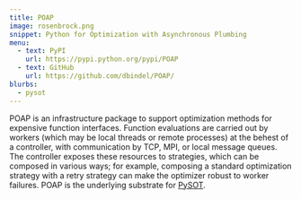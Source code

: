 ```yaml
---
title: POAP
image: rosenbrock.png
snippet: Python for Optimization with Asynchronous Plumbing
menu:
  - text: PyPI
    url: https://pypi.python.org/pypi/POAP
  - text: GitHub
    url: https://github.com/dbindel/POAP/
blurbs:
  - pysot
---
```


POAP is an infrastructure package to support optimization
methods for expensive function interfaces.  Function evaluations
are carried out by workers (which may be local threads or remote
processes) at the behest of a controller, with communication by
TCP, MPI, or local message queues.  The controller exposes these
resources to strategies, which can be composed in various ways;
for example, composing a standard optimization strategy with a
retry strategy can make the optimizer robust to worker failures.
POAP is the underlying substrate for [PySOT].

[PySOT]: http://www.cs.cornell.edu/~bindel/blurbs/pysot.html
